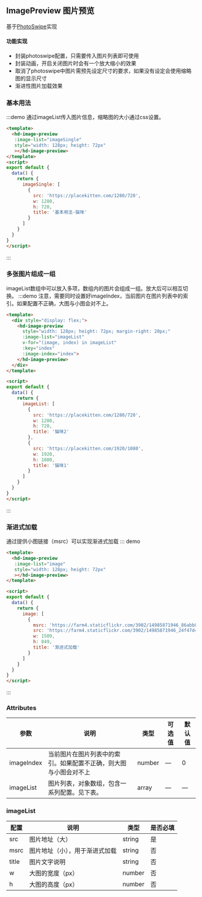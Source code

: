 ## ImagePreview 图片预览

基于[PhotoSwipe](https://github.com/dimsemenov/PhotoSwipe)实现

#### 功能实现
- 封装photoswipe配置，只需要传入图片列表即可使用
- 封装动画，开启关闭图片时会有一个放大缩小的效果
- 取消了photoswipe中图片需预先设定尺寸的要求，如果没有设定会使用缩略图的显示尺寸
- 渐进性图片加载效果

### 基本用法
:::demo 通过imageList传入图片信息，缩略图的大小通过css设置。
```html
<template>
  <hd-image-preview
   :image-list="imageSingle"
   style="width: 128px; height: 72px"
   ></hd-image-preview>
</template>
<script>
export default {
  data() {
    return {
      imageSingle: [
        {
          src: 'https://placekitten.com/1280/720',
          w: 1280,
          h: 720,
          title: '基本用法-猫咪'
        }
      ]
    }
  }
}
</script>
```
:::

### 多张图片组成一组
imageList数组中可以放入多项，数组内的图片会组成一组。放大后可以相互切换。
:::demo 注意，需要同时设置好imageIndex，当前图片在图片列表中的索引。如果配置不正确，大图与小图会对不上。
```html
<template>
  <div style="display: flex;">
    <hd-image-preview 
      style="width: 128px; height: 72px; margin-right: 20px;"
      :image-list="imageList" 
      v-for="(image, index) in imageList" 
      :key="index" 
      :image-index="index">
    </hd-image-preview>
  </div>
</template>

<script>
export default {
  data() {
    return {
      imageList: [
        {
          src: 'https://placekitten.com/1280/720',
          w: 1280,
          h: 720,
          title: '猫咪2'
        },
        {
          src: 'https://placekitten.com/1920/1080',
          w: 1920,
          h: 1080,
          title: '猫咪1'
        }
      ]
    }
  }
}
</script>
```
:::

### 渐进式加载

通过提供小图链接（msrc）可以实现渐进式加载
::: demo
```html
<template>
  <hd-image-preview
   :image-list="image"
   style="width: 128px; height: 72px"
   ></hd-image-preview>
</template>

<script>
export default {
  data() {
    return {
      image: [
        {
          msrc: 'https://farm4.staticflickr.com/3902/14985871946_86abb8c56f_m.jpg',
          src: 'https://farm4.staticflickr.com/3902/14985871946_24f47d4b53_h.jpg',
          w: 1509,
          h: 849,
          title: '渐进式加载'
        }
      ]
    }
  }
}
</script>
```
:::

### Attributes
|      参数     |    说明   |   类型  | 可选值 | 默认值 |
|---------------|---------|---------|--------|--------|
| imageIndex | 当前图片在图片列表中的索引。如果配置不正确，则大图与小图会对不上 | number | — | 0 |
| imageList | 图片列表，对象数组，包含一系列配置。见下表。 | array | — | — |

### imageList
配置 | 说明 | 类型 | 是否必填
--- | --- | --- | ---
src | 图片地址（大）| string | 是
msrc | 图片地址（小），用于渐进式加载| string | 否
title | 图片文字说明| string | 否
w | 大图的宽度（px） | number | 否
h | 大图的高度（px）| number | 否